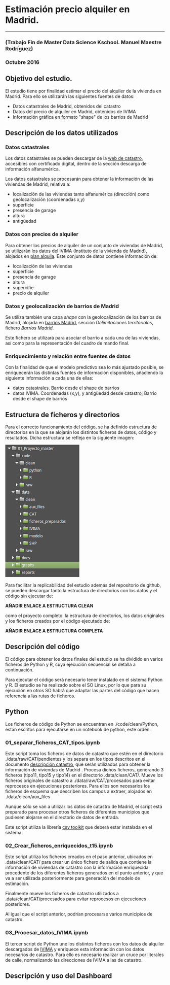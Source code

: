

# Estimación precio alquiler en Madrid.  

***

### (Trabajo Fin de Master Data Science Kschool. Manuel Maestre Rodríguez)  
### Octubre 2016


## Objetivo del estudio.

El estudio tiene por finalidad estimar el precio del alquiler de la vivienda en Madrid. Para ello se utilizarán las siguientes fuentes de datos:

   * Datos catastrales de Madrid, obtenidos del catastro
   * Datos del precio de alquiler en Madrid, obtenidos de IVIMA
   * Información gráfica en formato "shape" de los barrios de Madrid

## Descripción de los datos utilizados

### Datos catastrales

Los datos catastrales se pueden descargar de la [web de catastro](https://www.sedecatastro.gob.es/OVCFrames.aspx?TIPO=TIT&a=masiv), accesibles con certificado digital, dentro de la sección descarga de información alfanumérica.

Los datos catastrales se procesarán para obtener la información de las viviendas de Madrid, relativa a:

* localización de las viviendas tanto alfanumérica (dirección) como geolocalización (coordenadas x,y)
* superficie
* presencia de garage
* altura
* antigüedad

### Datos con precios de alquiler

Para obtener los precios de alquiler de un conjunto de viviendas de Madrid, se utilizarán los datos del IVIMA (Instituto de la vivienda de Madrid), alojados en [plan alquila](http://www.planalquila.org/).
Este conjunto de datos contiene información de:

* localización de las viviendas
* superficie
* presencia de garage
* altura
* supercifie
* precio de alquiler

### Datos y geolocalización de barrios de Madrid

Se utiliza también una capa _shape_ con la geolocalización de los barrios de Madrid, alojada en [barrios Madrid](http://www.madrid.org/nomecalles/DescargaBDTCorte.icm), sección _Delimitaciones territoriales_, fichero _Barrios Madrid._

Este fichero se utilizará para asociar el barrio a cada una de las viviendas, así como para la representación del cuadro de mando final.

### Enriquecimiento y relación entre fuentes de datos

Con la finalidad de que el modelo predictivo sea lo más ajustado posible, se enriquecerán las distintas fuentes de información disponibles, añadiendo la siguiente información a cada una de ellas:

* datos catastrales. Barrio desde el shape de barrios
* datos IVIMA. Coordenadas (x,y), y antigüedad desde catastro; Barrio desde el shape de barrios


## Estructura de ficheros y directorios

Para el correcto funcionamiento del código, se ha definido estructura de directorios en la que se alojarán los distintos ficheros de datos, código y resultados. Dicha estructura se refleja en la siguiente imagen:

![sin titulo](./graphs/dirs_tree.png)

Para facilitar la replicabilidad del estudio además del repositorio de github, se pueden descargar tanto la estructura de directorios con los datos y el código sin ejecutar de:

__AÑADIR ENLACE A ESTRUCTURA CLEAN__

como el proyecto completo: la estructura de directorios, los datos originales y los ficheros creados por el código ejecutado de:

__AÑADIR ENLACE A ESTRUCTURA COMPLETA__


## Descripción del código

El código para obtener los datos finales del estudio se ha dividido en varios ficheros de Python y R, cuya ejecución secuencial se detalla a continuación.

Para ejecutar el código será necesario tener instalado en el sistema Python y R. El estudio se ha realizado sobre el SO Linux, por lo que para su ejecución en otros SO habrá que adaptar las partes del código que hacen referencia a las rutas de ficheros.

## Python

Los ficheros de código de Python se encuentran en ./code/clean/Python, están escritos para ejecutarse en un notebook de python, este orden:

### 01_separar_ficheros_CAT_tipos.ipynb

Este script toma los ficheros de datos de catastro que estén en el directorio ./data/raw/CAT/pendientes y los separa en los tipos descritos en el documento [descripción catastro](http://www.catastro.minhap.es/documentos/formatos_intercambio/catastro_fin_cat_2006.pdf), que serán utilizados para obtener la información de viviendas de Madrid . Procesa dichos ficheros, generando 3 ficheros (tipo11, tipo15 y tipo14) en el directorio .data/clean/CAT/. Mueve los ficheros originales de catastro a ./data/raw/CAT/procesados para evitar reprocesos en ejecuciones posteriores.
Para ellos son necesarios los ficheros de esquema que describen los campos a extraer, alojados en ./data/clean/aux_files

Aunque sólo se van a utilizar los datos de catastro de Madrid, el script está preparado para procesar otros ficheros de diferentes municipios que pudiesen alojarse en el directorio de datos de entrada.

Este script utiliza la librería [csv toolkit](https://csvkit.readthedocs.io/en/0.9.1/) que deberá estar instalada en el sistema.

### 02_Crear_ficheros_enriquecidos_t15.ipynb

Este script utiliza los ficheros creados en el paso anterior, ubicados en .data/clean/CAT/ para crear un único fichero de salida que contiene la información de viviendas de catastro con la información enriquecida procedente de los diferentes ficheros generados en el punto anterior, y que va a ser utilizada posteriormente para generación del modelo de estimación.


Finalmente mueve los ficheros de catastro utilizados a .data/clean/CAT/procesados para evitar reprocesos en ejecuciones posteriores.

Al igual que el script anterior, podrían procesarse varios municipios de catastro.

### 03_Procesar_datos_IVIMA.ipynb

El tercer script de Python une los distintos ficheros con los datos de alquiler descargados de [IVIMA](http://www.planalquila.org/) y enriquece esta información con los datos necesarios de catastro. Para ello es necesario realizar un cruce por literales de calle, normalizando las direcciones de IVIMA a las de catastro.

## Descripción y uso del Dashboard





